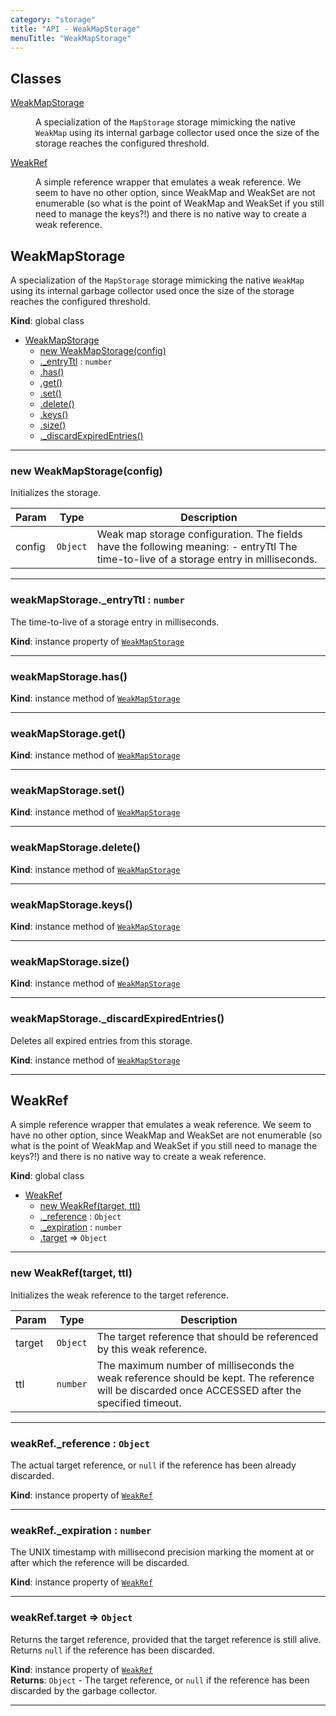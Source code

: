 ```yaml
---
category: "storage"
title: "API - WeakMapStorage"
menuTitle: "WeakMapStorage"
---
```


## Classes

<dl>
<dt><a href="#WeakMapStorage">WeakMapStorage</a></dt>
<dd><p>A specialization of the <code>MapStorage</code> storage mimicking the native
<code>WeakMap</code> using its internal garbage collector used once the size of
the storage reaches the configured threshold.</p>
</dd>
<dt><a href="#WeakRef">WeakRef</a></dt>
<dd><p>A simple reference wrapper that emulates a weak reference. We seem to have
no other option, since WeakMap and WeakSet are not enumerable (so what is
the point of WeakMap and WeakSet if you still need to manage the keys?!) and
there is no native way to create a weak reference.</p>
</dd>
</dl>

## WeakMapStorage&nbsp;<a name="WeakMapStorage" href="https://github.com/seznam/ima/blob/v17.7.7/packages/core/src/storage/WeakMapStorage.js#L16" target="_blank"><span class="icon"><i class="fas fa-external-link-alt fa-xs"></i></span></a>
A specialization of the <code>MapStorage</code> storage mimicking the native
<code>WeakMap</code> using its internal garbage collector used once the size of
the storage reaches the configured threshold.

**Kind**: global class  

* [WeakMapStorage](#WeakMapStorage)
    * [new WeakMapStorage(config)](#new_WeakMapStorage_new)
    * [._entryTtl](#WeakMapStorage+_entryTtl) : <code>number</code>
    * [.has()](#WeakMapStorage+has)
    * [.get()](#WeakMapStorage+get)
    * [.set()](#WeakMapStorage+set)
    * [.delete()](#WeakMapStorage+delete)
    * [.keys()](#WeakMapStorage+keys)
    * [.size()](#WeakMapStorage+size)
    * [._discardExpiredEntries()](#WeakMapStorage+_discardExpiredEntries)


* * *

### new WeakMapStorage(config)&nbsp;<a name="new_WeakMapStorage_new"></a>
Initializes the storage.


| Param | Type | Description |
| --- | --- | --- |
| config | <code>Object</code> | Weak map storage configuration. The        fields have the following meaning:        - entryTtl The time-to-live of a storage entry in milliseconds. |


* * *

### weakMapStorage.\_entryTtl : <code>number</code>&nbsp;<a name="WeakMapStorage+_entryTtl" href="https://github.com/seznam/ima/blob/v17.7.7/packages/core/src/storage/WeakMapStorage.js#L24" target="_blank"><span class="icon"><i class="fas fa-external-link-alt fa-xs"></i></span></a>
The time-to-live of a storage entry in milliseconds.

**Kind**: instance property of [<code>WeakMapStorage</code>](#WeakMapStorage)  

* * *

### weakMapStorage.has()&nbsp;<a name="WeakMapStorage+has" href="https://github.com/seznam/ima/blob/v17.7.7/packages/core/src/storage/WeakMapStorage.js#L30" target="_blank"><span class="icon"><i class="fas fa-external-link-alt fa-xs"></i></span></a>
**Kind**: instance method of [<code>WeakMapStorage</code>](#WeakMapStorage)  

* * *

### weakMapStorage.get()&nbsp;<a name="WeakMapStorage+get" href="https://github.com/seznam/ima/blob/v17.7.7/packages/core/src/storage/WeakMapStorage.js#L39" target="_blank"><span class="icon"><i class="fas fa-external-link-alt fa-xs"></i></span></a>
**Kind**: instance method of [<code>WeakMapStorage</code>](#WeakMapStorage)  

* * *

### weakMapStorage.set()&nbsp;<a name="WeakMapStorage+set" href="https://github.com/seznam/ima/blob/v17.7.7/packages/core/src/storage/WeakMapStorage.js#L52" target="_blank"><span class="icon"><i class="fas fa-external-link-alt fa-xs"></i></span></a>
**Kind**: instance method of [<code>WeakMapStorage</code>](#WeakMapStorage)  

* * *

### weakMapStorage.delete()&nbsp;<a name="WeakMapStorage+delete" href="https://github.com/seznam/ima/blob/v17.7.7/packages/core/src/storage/WeakMapStorage.js#L61" target="_blank"><span class="icon"><i class="fas fa-external-link-alt fa-xs"></i></span></a>
**Kind**: instance method of [<code>WeakMapStorage</code>](#WeakMapStorage)  

* * *

### weakMapStorage.keys()&nbsp;<a name="WeakMapStorage+keys" href="https://github.com/seznam/ima/blob/v17.7.7/packages/core/src/storage/WeakMapStorage.js#L70" target="_blank"><span class="icon"><i class="fas fa-external-link-alt fa-xs"></i></span></a>
**Kind**: instance method of [<code>WeakMapStorage</code>](#WeakMapStorage)  

* * *

### weakMapStorage.size()&nbsp;<a name="WeakMapStorage+size" href="https://github.com/seznam/ima/blob/v17.7.7/packages/core/src/storage/WeakMapStorage.js#L79" target="_blank"><span class="icon"><i class="fas fa-external-link-alt fa-xs"></i></span></a>
**Kind**: instance method of [<code>WeakMapStorage</code>](#WeakMapStorage)  

* * *

### weakMapStorage.\_discardExpiredEntries()&nbsp;<a name="WeakMapStorage+_discardExpiredEntries" href="https://github.com/seznam/ima/blob/v17.7.7/packages/core/src/storage/WeakMapStorage.js#L88" target="_blank"><span class="icon"><i class="fas fa-external-link-alt fa-xs"></i></span></a>
Deletes all expired entries from this storage.

**Kind**: instance method of [<code>WeakMapStorage</code>](#WeakMapStorage)  

* * *

## WeakRef&nbsp;<a name="WeakRef" href="https://github.com/seznam/ima/blob/v17.7.7/packages/core/src/storage/WeakMapStorage.js#L115" target="_blank"><span class="icon"><i class="fas fa-external-link-alt fa-xs"></i></span></a>
A simple reference wrapper that emulates a weak reference. We seem to have
no other option, since WeakMap and WeakSet are not enumerable (so what is
the point of WeakMap and WeakSet if you still need to manage the keys?!) and
there is no native way to create a weak reference.

**Kind**: global class  

* [WeakRef](#WeakRef)
    * [new WeakRef(target, ttl)](#new_WeakRef_new)
    * [._reference](#WeakRef+_reference) : <code>Object</code>
    * [._expiration](#WeakRef+_expiration) : <code>number</code>
    * [.target](#WeakRef+target) ⇒ <code>Object</code>


* * *

### new WeakRef(target, ttl)&nbsp;<a name="new_WeakRef_new"></a>
Initializes the weak reference to the target reference.


| Param | Type | Description |
| --- | --- | --- |
| target | <code>Object</code> | The target reference that should be referenced by        this weak reference. |
| ttl | <code>number</code> | The maximum number of milliseconds the weak        reference should be kept. The reference will be discarded once        ACCESSED after the specified timeout. |


* * *

### weakRef.\_reference : <code>Object</code>&nbsp;<a name="WeakRef+_reference" href="https://github.com/seznam/ima/blob/v17.7.7/packages/core/src/storage/WeakMapStorage.js#L134" target="_blank"><span class="icon"><i class="fas fa-external-link-alt fa-xs"></i></span></a>
The actual target reference, or <code>null</code> if the reference has
been already discarded.

**Kind**: instance property of [<code>WeakRef</code>](#WeakRef)  

* * *

### weakRef.\_expiration : <code>number</code>&nbsp;<a name="WeakRef+_expiration" href="https://github.com/seznam/ima/blob/v17.7.7/packages/core/src/storage/WeakMapStorage.js#L142" target="_blank"><span class="icon"><i class="fas fa-external-link-alt fa-xs"></i></span></a>
The UNIX timestamp with millisecond precision marking the moment at
or after which the reference will be discarded.

**Kind**: instance property of [<code>WeakRef</code>](#WeakRef)  

* * *

### weakRef.target ⇒ <code>Object</code>&nbsp;<a name="WeakRef+target" href="https://github.com/seznam/ima/blob/v17.7.7/packages/core/src/storage/WeakMapStorage.js#L152" target="_blank"><span class="icon"><i class="fas fa-external-link-alt fa-xs"></i></span></a>
Returns the target reference, provided that the target reference is
still alive. Returns <code>null</code> if the reference has been discarded.

**Kind**: instance property of [<code>WeakRef</code>](#WeakRef)  
**Returns**: <code>Object</code> - The target reference, or <code>null</code> if the reference
        has been discarded by the garbage collector.  

* * *


